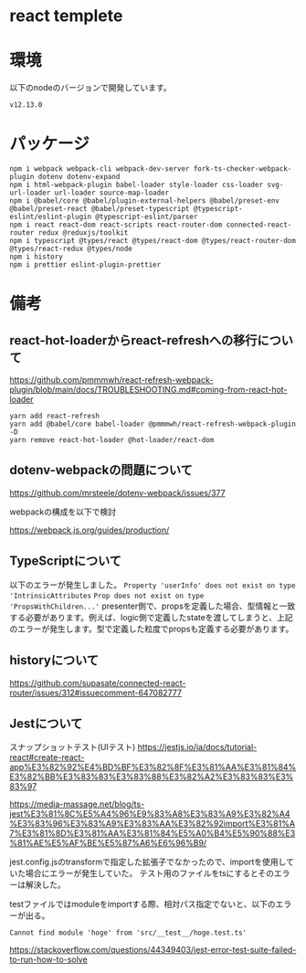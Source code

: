 # react templete

# 環境
以下のnodeのバージョンで開発しています。
```
v12.13.0
```

# パッケージ

```
npm i webpack webpack-cli webpack-dev-server fork-ts-checker-webpack-plugin dotenv dotenv-expand
npm i html-webpack-plugin babel-loader style-loader css-loader svg-url-loader url-loader source-map-loader
npm i @babel/core @babel/plugin-external-helpers @babel/preset-env @babel/preset-react @babel/preset-typescript @typescript-eslint/eslint-plugin @typescript-eslint/parser
npm i react react-dom react-scripts react-router-dom connected-react-router redux @reduxjs/toolkit
npm i typescript @types/react @types/react-dom @types/react-router-dom @types/react-redux @types/node
npm i history
npm i prettier eslint-plugin-prettier
```

# 備考

## react-hot-loaderからreact-refreshへの移行について
https://github.com/pmmmwh/react-refresh-webpack-plugin/blob/main/docs/TROUBLESHOOTING.md#coming-from-react-hot-loader

```
yarn add react-refresh
yarn add @babel/core babel-loader @pmmmwh/react-refresh-webpack-plugin -D
yarn remove react-hot-loader @hot-loader/react-dom
```

## dotenv-webpackの問題について
https://github.com/mrsteele/dotenv-webpack/issues/377

webpackの構成を以下で検討

https://webpack.js.org/guides/production/

## TypeScriptについて

以下のエラーが発生しました。
`Property 'userInfo' does not exist on type 'IntrinsicAttributes`
`Prop does not exist on type 'PropsWithChildren...'`
presenter側で、propsを定義した場合、型情報と一致する必要があります。例えば、logic側で定義したstateを渡してしまうと、上記のエラーが発生します。型で定義した粒度でpropsも定義する必要があります。

## historyについて

https://github.com/supasate/connected-react-router/issues/312#issuecomment-647082777
## Jestについて

スナップショットテスト(UIテスト)
https://jestjs.io/ja/docs/tutorial-react#create-react-app%E3%82%92%E4%BD%BF%E3%82%8F%E3%81%AA%E3%81%84%E3%82%BB%E3%83%83%E3%83%88%E3%82%A2%E3%83%83%E3%83%97


https://media-massage.net/blog/ts-jest%E3%81%8C%E5%A4%96%E9%83%A8%E3%83%A9%E3%82%A4%E3%83%96%E3%83%A9%E3%83%AA%E3%82%92import%E3%81%A7%E3%81%8D%E3%81%AA%E3%81%84%E5%A0%B4%E5%90%88%E3%81%AE%E5%AF%BE%E5%87%A6%E6%96%B9/

jest.config.jsのtransformで指定した拡張子でなかったので、importを使用していた場合にエラーが発生していた。
テスト用のファイルをtsにするとそのエラーは解決した。

testファイルではmoduleをimportする際、相対パス指定でないと、以下のエラーが出る。
```
Cannot find module 'hoge' from 'src/__test__/hoge.test.ts'
```
https://stackoverflow.com/questions/44349403/jest-error-test-suite-failed-to-run-how-to-solve